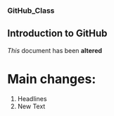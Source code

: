 ### GitHub_Class
## Introduction to GitHub
*This* document has been **altered**

# Main changes:
1. Headlines
2. New Text
